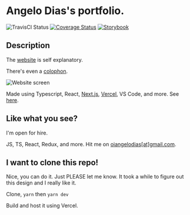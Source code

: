 # Angelo Dias's portfolio.	

![TravisCI Status](https://img.shields.io/travis/com/angelod1as/portfolio?style=flat-square)
[![Coverage Status](https://img.shields.io/coveralls/github/angelod1as/portfolio?style=flat-square)](https://coveralls.io/github/angelod1as/portfolio?branch=master)
[![Storybook](https://cdn.jsdelivr.net/gh/storybookjs/brand@master/badge/badge-storybook.svg)](https://60aa90bb595469003b9f5972-elzioehoie.chromatic.com/?path=/story/portfolio-header--with-excerpt)


## Description	

The [website](https://angelodias.com.br) is self explanatory. 	

There's even a [colophon](https://www.angelodias.com.br/about).	

![Website screen](https://res.cloudinary.com/angelodias/image/upload/v1609026400/portfolio/tiles/readme_nfjxc9.png)	

Made using Typescript, React, [Next.js](https://nextjs.org/), [Vercel](https://vercel.com), VS Code, and more. See [here](https://www.angelodias.com.br/about/).	

## Like what you see?	

I'm open for hire.	

JS, TS, React, Redux, and more. Hit me on [oiangelodias\[at\]gmail.com](mailto:oiangelodias@gmail.com).	

## I want to clone this repo!	

Nice, you can do it. Just PLEASE let me know. It took a while to figure out this design and I really like it.	

Clone, `yarn` then `yarn dev`

Build and host it using Vercel.